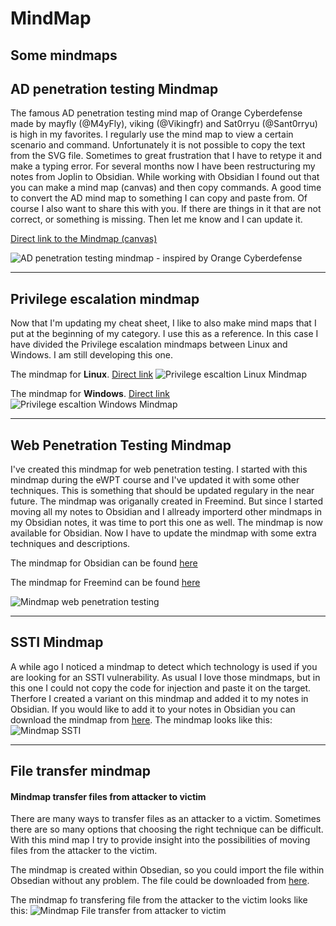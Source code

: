# MindMap
Some mindmaps
-----
## AD penetration testing Mindmap
The famous AD penetration testing mind map of Orange Cyberdefense made by mayfly (@M4yFly), viking (@Vikingfr) and Sat0rryu (@Sant0rryu) is high in my favorites. I regularly use the mind map to view a certain scenario and command. Unfortunately it is not possible to copy the text from the SVG file. Sometimes to great frustration that I have to retype it and make a typing error. For several months now I have been restructuring my notes from Joplin to Obsidian. While working with Obsidian I found out that you can make a mind map (canvas) and then copy commands. A good time to convert the AD mind map to something I can copy and paste from. Of course I also want to share this with you. If there are things in it that are not correct, or something is missing. Then let me know and I can update it.

[Direct link to the Mindmap (canvas)](https://github.com/eMVee-NL/MindMap/blob/main/AD%20Mindmap/Mindmap%20AD.canvas)

![AD penetration testing mindmap - inspired by Orange Cyberdefense](image/Mindmap%20AD1.png)

-----
## Privilege escalation mindmap
Now that I'm updating my cheat sheet, I like to also make mind maps that I put at the beginning of my category. I use this as a reference. In this case I have divided the Privilege escalation mindmaps between Linux and Windows. I am still developing this one.

The mindmap for **Linux**. [Direct link](https://github.com/eMVee-NL/MindMap/blob/main/Privilege%20escalation%20Mindmap/00%20Mindmap%20Linux%20Privilege%20Escalation.canvas)
![Privilege escaltion Linux Mindmap](image/00%20Mindmap%20Linux%20Privilege%20Escalation.png)

The mindmap for **Windows**. [Direct link](https://github.com/eMVee-NL/MindMap/blob/main/Privilege%20escalation%20Mindmap/00%20Mindmap%20Windows%20Privilege%20Escalation.canvas)
![Privilege escaltion Windows Mindmap](image/00%20Mindmap%20Windows%20Privilege%20Escalation.png)


-----
## Web Penetration Testing Mindmap
I've created this mindmap for web penetration testing. I started with this mindmap during the eWPT course and I've updated it with some other techniques.
This is something that should be updated regulary in the near future.  The mindmap was origanally created in Freemind. But since I started moving all my notes to Obsidian and I allready importerd other mindmaps in my Obsidian notes, it was time to port this one as well. The mindmap is now available for Obsidian. Now I have to update the mindmap with some extra techniques and descriptions.

The mindmap for Obsidian can be found [here](https://github.com/eMVee-NL/MindMap/blob/main/Web%20Penetration%20Testing%20Mindmap/Mindmap%20Web%20Application%20Pentesting.canvas)

The mindmap for Freemind can be found [here](https://github.com/eMVee-NL/MindMap/blob/main/Web%20Penetration%20Testing%20Mindmap/Web-Penetration-Testing-Mindmap.mm)

![Mindmap web penetration testing](image/Mindmap%20Web%20Application%20Pentesting.png)

-----
## SSTI Mindmap
A while ago I noticed a mindmap to detect which technology is used if you are looking for an SSTI vulnerability. As usual I love those mindmaps, but in this one I could not copy the code for injection and paste it on the target. Therfore I created a variant on this mindmap and added it to my notes in Obsidian. If you would like to add it to your notes in Obsidian you can download the mindmap from [here](https://github.com/eMVee-NL/MindMap/blob/main/SSTI/SSTI%20Identification%20technology.canvas).
The mindmap looks like this:
![Mindmap SSTI](https://github.com/eMVee-NL/MindMap/blob/main/image/SSTI%20Identification%20technology.png)

-----
## File transfer mindmap

#### Mindmap transfer files from attacker to victim
There are many ways to transfer files as an attacker to a victim. Sometimes there are so many options that choosing the right technique can be difficult. With this mind map I try to provide insight into the possibilities of moving files from the attacker to the victim.

The mindmap is created within Obsedian, so you could import the file within Obsedian without any problem. The file could be downloaded from [here](https://raw.githubusercontent.com/eMVee-NL/MindMap/main/File-Transfer/Mindmap%20transfer%20files%20to%20VICTIM.canvas).

The mindmap fo transfering file from the attacker to the victim looks like this:
![Mindmap File transfer from attacker to victim](https://github.com/eMVee-NL/MindMap/raw/main/image/Mindmap%20transfer%20files%20to%20VICTIM.png)

